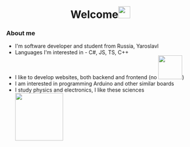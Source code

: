 <h1 align="center">Welcome<img src="https://github.com/blackcater/blackcater/raw/main/images/Hi.gif" height="32"/></h1>
<h3>About me</h3>
<ul>
  <li>​​I'm software developer and student from Russia, Yaroslavl</li>
  <li>Languages ​​I'm interested in - C#, JS, TS, C++</li>
  <li>I like to develop websites, both backend and frontend (no <img src="https://media2.giphy.com/media/nR4L10XlJcSeQ/200.webp?cid=ecf05e47t4j01macnlht6rpxxtevpf6wz3eaagzoge4ifwxa&ep=v1_gifs_search&rid=200.webp&ct=g" height="64"/>)</li>
  <li>I am interested in programming Arduino and other similar boards</li>
  <li>I study physics and electronics, I like these sciences <br/> <img src="https://media4.giphy.com/media/hO58ejrIKFIkw/200w.webp?cid=ecf05e47exelebi3ulooxkk7r25vj6spj3mqjp2n2ain2236&ep=v1_gifs_search&rid=200w.webp&ct=g" height="128"/></li>
</ul>

